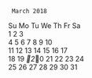      March 2018       
Su Mo Tu We Th Fr Sa  
             1  2  3  
 4  5  6  7  8  9 10  
11 12 13 14 15 16 17  
18 19 _2_0 21 22 23 24  
25 26 27 28 29 30 31  
                      
